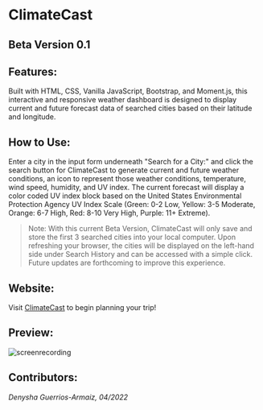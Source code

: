 # ClimateCast

## Beta Version 0.1

## Features:
Built with HTML, CSS, Vanilla JavaScript, Bootstrap, and Moment.js, this interactive and responsive weather dashboard is designed to display current and future forecast data of searched cities based on their latitude and longitude.

## How to Use:
Enter a city in the input form underneath "Search for a City:" and click the search button for ClimateCast to generate current and future weather conditions, an icon to represent those weather conditions, temperature, wind speed, humidity, and UV index. The current forecast will display a color coded UV index block based on the United States Environmental Protection Agency UV Index Scale (Green: 0-2 Low, Yellow: 3-5 Moderate, Orange: 6-7 High, Red: 8-10 Very High, Purple: 11+ Extreme). 

> Note: With this current Beta Version, ClimateCast will only save and store the first 3 searched cities into your local computer. Upon refreshing your browser, the cities will be displayed on the left-hand side under Search History and can be accessed with a simple click. Future updates are forthcoming to improve this experience. 

## Website:
Visit [ClimateCast](https://denysha-abigail.github.io/weather-dashboard/) to begin planning your trip!

## Preview:
![screenrecording](./assets/images/ClimateCast.gif)

## Contributors:
*Denysha Guerrios-Armaiz, 04/2022*